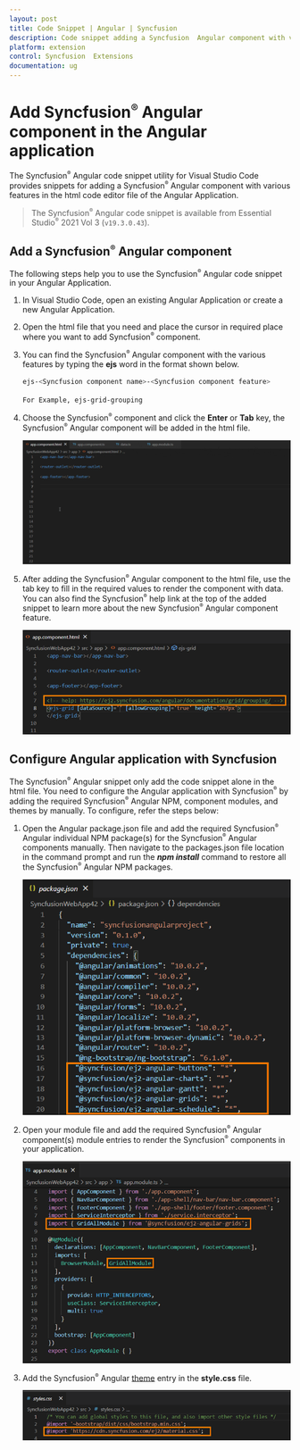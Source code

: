 ```yaml
---
layout: post
title: Code Snippet | Angular | Syncfusion
description: Code snippet adding a Syncfusion  Angular component with various features in the HTML code editor file of the Angular Application.
platform: extension
control: Syncfusion  Extensions
documentation: ug
---
```


# Add Syncfusion<sup style="font-size:70%">&reg;</sup>  Angular component in the Angular application

The Syncfusion<sup style="font-size:70%">&reg;</sup>  Angular code snippet utility for Visual Studio Code provides snippets for adding a Syncfusion<sup style="font-size:70%">&reg;</sup>  Angular component with various features in the html code editor file of the Angular Application.

   > The Syncfusion<sup style="font-size:70%">&reg;</sup>  Angular code snippet is available from Essential Studio<sup style="font-size:70%">&reg;</sup>  2021 Vol 3 (`v19.3.0.43`).

## Add a Syncfusion<sup style="font-size:70%">&reg;</sup>  Angular component

The following steps help you to use the Syncfusion<sup style="font-size:70%">&reg;</sup>  Angular code snippet in your Angular Application.

1. In Visual Studio Code, open an existing Angular Application or create a new Angular Application.

2. Open the html file that you need and place the cursor in required place where you want to add Syncfusion<sup style="font-size:70%">&reg;</sup>  component.

3. You can find the Syncfusion<sup style="font-size:70%">&reg;</sup>  Angular component with the various features by typing the **ejs** word in the format shown below.

    ```bash
    ejs-<Syncfusion component name>-<Syncfusion component feature>

    For Example, ejs-grid-grouping
    ```
4. Choose the Syncfusion<sup style="font-size:70%">&reg;</sup>  component and click the **Enter** or **Tab** key, the Syncfusion<sup style="font-size:70%">&reg;</sup>  Angular component will be added in the html file.

    ![Code Snippet](images/codesnippet.gif)

5. After adding the Syncfusion<sup style="font-size:70%">&reg;</sup>  Angular component to the html file, use the tab key to fill in the required values to render the component with data. You can also find the Syncfusion<sup style="font-size:70%">&reg;</sup>  help link at the top of the added snippet to learn more about the new Syncfusion<sup style="font-size:70%">&reg;</sup>  Angular component feature.

    ![Help](images/Help.png)

## Configure Angular application with Syncfusion

The Syncfusion<sup style="font-size:70%">&reg;</sup>  Angular snippet only add the code snippet alone in the html file. You need to configure the Angular application with Syncfusion<sup style="font-size:70%">&reg;</sup>  by adding the required Syncfusion<sup style="font-size:70%">&reg;</sup>  Angular NPM, component modules, and themes by manually. To configure, refer the steps below:

1. Open the Angular package.json file and add the required Syncfusion<sup style="font-size:70%">&reg;</sup>  Angular individual NPM package(s) for the Syncfusion<sup style="font-size:70%">&reg;</sup>  Angular components manually. Then navigate to the packages.json file location in the command prompt and run the ***npm install*** command to restore all the Syncfusion<sup style="font-size:70%">&reg;</sup>  Angular NPM packages.

    ![NPM Package](images/NPM.png)

2. Open your module file and add the required Syncfusion<sup style="font-size:70%">&reg;</sup>  Angular component(s) module entries to render the Syncfusion<sup style="font-size:70%">&reg;</sup>  components in your application. 

    ![Module](images/Module.png)

3. Add the Syncfusion<sup style="font-size:70%">&reg;</sup>  Angular [theme](https://ej2.syncfusion.com/documentation/appearance/theme/) entry in the **style.css** file.

    ![Themes](images/Themes-Snippet.png)